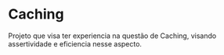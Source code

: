 # Caching
Projeto que visa ter experiencia na questão de Caching, visando assertividade e eficiencia nesse aspecto.
